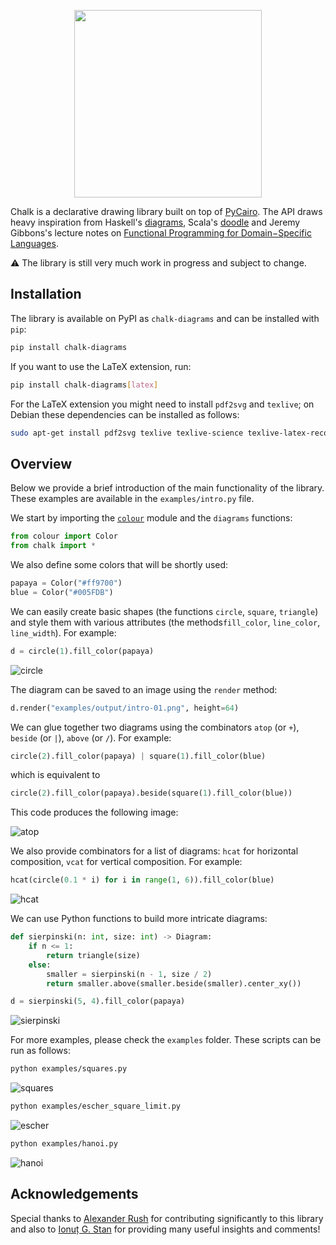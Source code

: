 <p align="center"><img src="https://raw.githubusercontent.com/danoneata/chalk/master/examples/output/logo-sm.png" width=300></p>

Chalk is a declarative drawing library built on top of [PyCairo](https://pycairo.readthedocs.io).
The API draws heavy inspiration from
Haskell's [diagrams](https://diagrams.github.io/),
Scala's [doodle](https://github.com/creativescala/doodle/) and
Jeremy Gibbons's lecture notes on [Functional Programming for Domain−Specific Languages](http://www.cs.ox.ac.uk/publications/publication7583-abstract.html).

⚠️ The library is still very much work in progress and subject to change.

## Installation

The library is available on PyPI as `chalk-diagrams` and can be installed with `pip`:
```bash
pip install chalk-diagrams
```
If you want to use the LaTeX extension, run:
```bash
pip install chalk-diagrams[latex]
```
For the LaTeX extension you might need to install `pdf2svg` and `texlive`;
on Debian these dependencies can be installed as follows:
```bash
sudo apt-get install pdf2svg texlive texlive-science texlive-latex-recommended texlive-latex-extra
```

## Overview

Below we provide a brief introduction of the main functionality of the library.
These examples are available in the `examples/intro.py` file.

We start by importing the [`colour`](https://github.com/vaab/colour) module and the `diagrams` functions:

```python
from colour import Color
from chalk import *
```

We also define some colors that will be shortly used:

```python
papaya = Color("#ff9700")
blue = Color("#005FDB")
```

We can easily create basic shapes (the functions `circle`, `square`, `triangle`) and style them with various attributes (the methods`fill_color`, `line_color`, `line_width`).
For example:

```python
d = circle(1).fill_color(papaya)
```

![circle](https://raw.githubusercontent.com/danoneata/chalk/master/examples/output/intro-01.png)

The diagram can be saved to an image using the `render` method:

```python
d.render("examples/output/intro-01.png", height=64)
```

We can glue together two diagrams using the combinators `atop` (or `+`), `beside` (or `|`), `above` (or `/`).
For example:

```python
circle(2).fill_color(papaya) | square(1).fill_color(blue)
```

which is equivalent to

```python
circle(2).fill_color(papaya).beside(square(1).fill_color(blue))
```

This code produces the following image:

![atop](https://raw.githubusercontent.com/danoneata/chalk/master/examples/output/intro-02.png)

We also provide combinators for a list of diagrams:
`hcat` for horizontal composition, `vcat` for vertical composition.
For example:

```python
hcat(circle(0.1 * i) for i in range(1, 6)).fill_color(blue)
```
![hcat](https://raw.githubusercontent.com/danoneata/chalk/master/examples/output/intro-03.png)

We can use Python functions to build more intricate diagrams:

```python
def sierpinski(n: int, size: int) -> Diagram:
    if n <= 1:
        return triangle(size)
    else:
        smaller = sierpinski(n - 1, size / 2)
        return smaller.above(smaller.beside(smaller).center_xy())

d = sierpinski(5, 4).fill_color(papaya)
```

![sierpinski](https://raw.githubusercontent.com/danoneata/chalk/master/examples/output/intro-04.png)

For more examples, please check the `examples` folder.
These scripts can be run as follows:

```bash
python examples/squares.py
```

![squares](https://raw.githubusercontent.com/danoneata/chalk/master/examples/output/squares.png)

```bash
python examples/escher_square_limit.py
```

![escher](https://raw.githubusercontent.com/danoneata/chalk/master/examples/output/escher-square-limit.png)

```bash
python examples/hanoi.py
```

![hanoi](https://raw.githubusercontent.com/danoneata/chalk/master/examples/output/hanoi.png)

## Acknowledgements

Special thanks to [Alexander Rush](http://rush-nlp.com/) for contributing significantly to this library and
also to [Ionuț G. Stan](http://igstan.ro/) for providing many useful insights and comments!

